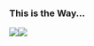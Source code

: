 ### This is the Way...

<a href="https://github.com/theendofline/github-readme-stats"><img src="https://github-readme-stats.vercel.app/api?username=theendofline&show_icons=true&theme=dracula" /></a><a href="https://github.com/theendofline/github-readme-stats"><img src="https://github-readme-stats.vercel.app/api/top-langs/?username=theendofline&layout=compact" /></a>
